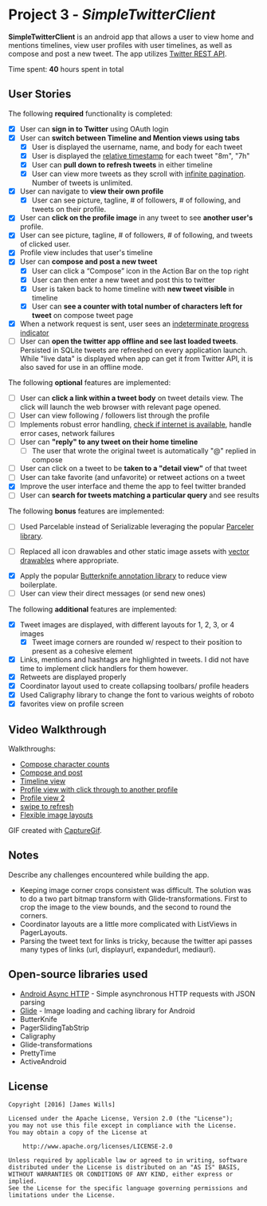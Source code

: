 # Project 3 - *SimpleTwitterClient*

**SimpleTwitterClient** is an android app that allows a user to view home and mentions timelines, view user profiles with user timelines, as well as compose and post a new tweet. The app utilizes [Twitter REST API](https://dev.twitter.com/rest/public).

Time spent: **40** hours spent in total

## User Stories

The following **required** functionality is completed:

* [x]	User can **sign in to Twitter** using OAuth login
* [x] User can **switch between Timeline and Mention views using tabs**
  * [x] User is displayed the username, name, and body for each tweet
  * [x] User is displayed the [relative timestamp](https://gist.github.com/nesquena/f786232f5ef72f6e10a7) for each tweet "8m", "7h"
  * [x] User can **pull down to refresh tweets** in either timeline
  * [x] User can view more tweets as they scroll with [infinite pagination](http://guides.codepath.com/android/Endless-Scrolling-with-AdapterViews-and-RecyclerView). Number of tweets is unlimited.
* [x] User can navigate to **view their own profile**
  * [x] User can see picture, tagline, # of followers, # of following, and tweets on their profile.
* [x] User can **click on the profile image** in any tweet to see **another user's** profile.
 * [x] User can see picture, tagline, # of followers, # of following, and tweets of clicked user.
 * [x] Profile view includes that user's timeline
* [x] User can **compose and post a new tweet**
  * [x] User can click a “Compose” icon in the Action Bar on the top right
  * [x] User can then enter a new tweet and post this to twitter
  * [x] User is taken back to home timeline with **new tweet visible** in timeline
  * [x] User can **see a counter with total number of characters left for tweet** on compose tweet page
* [x] When a network request is sent, user sees an [indeterminate progress indicator](http://guides.codepath.com/android/Handling-ProgressBars#progress-within-actionbar)
* [ ] User can **open the twitter app offline and see last loaded tweets**. Persisted in SQLite tweets are refreshed on every application launch. While "live data" is displayed when app can get it from Twitter API, it is also saved for use in an offline mode.

The following **optional** features are implemented:

* [ ] User can **click a link within a tweet body** on tweet details view. The click will launch the web browser with relevant page opened.
* [ ] User can view following / followers list through the profile
* [ ] Implements robust error handling, [check if internet is available](http://guides.codepath.com/android/Sending-and-Managing-Network-Requests#checking-for-network-connectivity), handle error cases, network failures
* [ ] User can **"reply" to any tweet on their home timeline**
  * [ ] The user that wrote the original tweet is automatically "@" replied in compose
* [ ] User can click on a tweet to be **taken to a "detail view"** of that tweet
 * [ ] User can take favorite (and unfavorite) or retweet actions on a tweet
* [x] Improve the user interface and theme the app to feel twitter branded
* [ ] User can **search for tweets matching a particular query** and see results

The following **bonus** features are implemented:

* [ ] Used Parcelable instead of Serializable leveraging the popular [Parceler library](http://guides.codepath.com/android/Using-Parceler).
- [ ] Replaced all icon drawables and other static image assets with [vector drawables](http://guides.codepath.com/android/Drawables#vector-drawables) where appropriate. 
* [x] Apply the popular [Butterknife annotation library](http://guides.codepath.com/android/Reducing-View-Boilerplate-with-Butterknife) to reduce view boilerplate.
* [ ] User can view their direct messages (or send new ones)

The following **additional** features are implemented:

* [x] Tweet images are displayed, with different layouts for 1, 2, 3, or 4 images
  * [x] Tweet image corners are rounded w/ respect to their position to present as a cohesive element
* [x] Links, mentions and hashtags are highlighted in tweets. I did not have time to implement click handlers for them however.
* [x] Retweets are displayed properly
* [x] Coordinator layout used to create collapsing toolbars/ profile headers
* [x] Used Caligraphy library to change the font to various weights of roboto
* [x] favorites view on profile screen
## Video Walkthrough

Walkthroughs:

- [Compose character counts](http://i.imgur.com/kX7fNGT.gifv)
- [Compose and post](http://i.imgur.com/FqOLnAn.webm)
- [Timeline view](http://i.imgur.com/qjdGMfP.mp4)
- [Profile view with click through to another profile](http://i.imgur.com/iIdsjLD.webm)
- [Profile view 2](http://i.imgur.com/TR2z7bv.webm)
- [swipe to refresh](http://i.imgur.com/YZkyWMC.webm)
- [Flexible image layouts](http://i.imgur.com/lTImNKO.gifv)

GIF created with [CaptureGif](http://www.cockos.com/licecap/).

## Notes

Describe any challenges encountered while building the app.
- Keeping image corner crops consistent was difficult. The solution was to do a two part bitmap transform with Glide-transformations. First to crop the image to the view bounds, and the second to round the corners.
- Coordinator layouts are a little more complicated with ListViews in PagerLayouts.
- Parsing the tweet text for links is tricky, because the twitter api passes many types of links (url, displayurl, expandedurl, mediaurl).

## Open-source libraries used

- [Android Async HTTP](https://github.com/loopj/android-async-http) - Simple asynchronous HTTP requests with JSON parsing
- [Glide](https://github.com/bumptech/glide) - Image loading and caching library for Android
- ButterKnife
- PagerSlidingTabStrip
- Caligraphy
- Glide-transformations
- PrettyTime
- ActiveAndroid

## License

    Copyright [2016] [James Wills]

    Licensed under the Apache License, Version 2.0 (the "License");
    you may not use this file except in compliance with the License.
    You may obtain a copy of the License at

        http://www.apache.org/licenses/LICENSE-2.0

    Unless required by applicable law or agreed to in writing, software
    distributed under the License is distributed on an "AS IS" BASIS,
    WITHOUT WARRANTIES OR CONDITIONS OF ANY KIND, either express or implied.
    See the License for the specific language governing permissions and
    limitations under the License.
